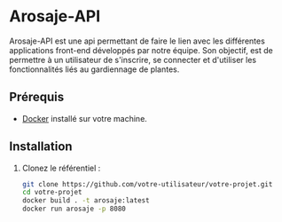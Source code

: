 # Arosaje-API 
Arosaje-API est une api permettant de faire le lien avec les différentes applications front-end développés par notre équipe. 
Son objectif, est de permettre à un utilisateur de s'inscrire, se connecter et d'utiliser les fonctionnalités liés au gardiennage de plantes. 


## Prérequis

- [Docker](https://www.docker.com/) installé sur votre machine.

## Installation

1. Clonez le référentiel :

   ```bash
   git clone https://github.com/votre-utilisateur/votre-projet.git
   cd votre-projet
   docker build . -t arosaje:latest 
   docker run arosaje -p 8080
